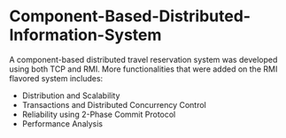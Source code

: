 # Component-Based-Distributed-Information-System

A component-based distributed travel reservation system was developed using both TCP and RMI. 
More functionalities that were added on the RMI flavored system includes:

- Distribution and Scalability
- Transactions and Distributed Concurrency Control
- Reliability using 2-Phase Commit Protocol
- Performance Analysis
